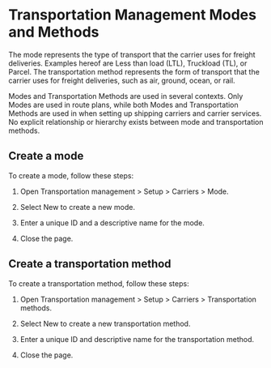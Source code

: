 Transportation Management Modes and Methods
===========================================

The mode represents the type of transport that the carrier uses for freight
deliveries. Examples hereof are Less than load (LTL), Truckload (TL), or Parcel.
The transportation method represents the form of transport that the carrier uses
for freight deliveries, such as air, ground, ocean, or rail.

Modes and Transportation Methods are used in several contexts. Only Modes are
used in route plans, while both Modes and Transportation Methods are used in
when setting up shipping carriers and carrier services. No explicit relationship
or hierarchy exists between mode and transportation methods.

Create a mode
-------------

To create a mode, follow these steps:

1.  Open Transportation management \> Setup \> Carriers \> Mode.

2.  Select New to create a new mode.

3.  Enter a unique ID and a descriptive name for the mode.

4.  Close the page.

Create a transportation method
------------------------------

To create a transportation method, follow these steps:

1.  Open Transportation management \> Setup \> Carriers \> Transportation
    methods.

2.  Select New to create a new transportation method.

3.  Enter a unique ID and descriptive name for the transportation method.

4.  Close the page.
